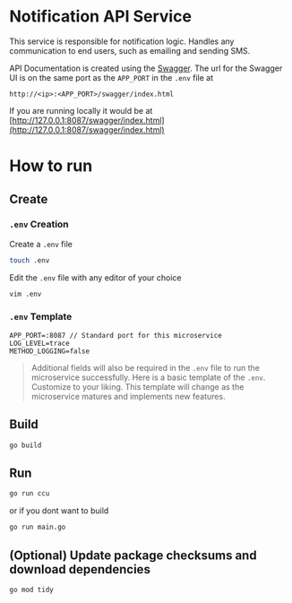 # Notification API Service
This service is responsible for notification logic. Handles any communication to end users, such as emailing and sending SMS.

API Documentation is created using the [Swagger](https://swagger.io/). The url for the Swagger UI is on the same port as the `APP_PORT` in the `.env` file at 

```
http://<ip>:<APP_PORT>/swagger/index.html
``` 

If you are running locally it would be at [http://127.0.0.1:8087/swagger/index.html](http://127.0.0.1:8087/swagger/index.html)

# How to run

## Create
### `.env` Creation
Create a `.env` file
```bash
touch .env
```
Edit the `.env` file with any editor of your choice
```bash
vim .env
```

### `.env` Template
```
APP_PORT=:8087 // Standard port for this microservice
LOG_LEVEL=trace
METHOD_LOGGING=false
```
> Additional fields will also be required in the `.env` file to run the microservice successfully. Here is a basic template of the `.env`. Customize to your liking. This template will change as the microservice matures and implements new features.

## Build
```bash
go build
```
## Run
```bash
go run ccu
```
or if you dont want to build
```bash
go run main.go
```
## (Optional) Update package checksums and download dependencies
```
go mod tidy
``` 
